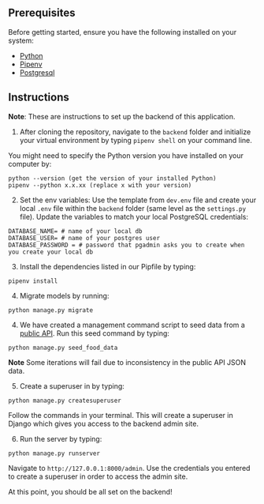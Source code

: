 ## Prerequisites

Before getting started, ensure you have the following installed on your system:

- [Python](https://www.python.org/downloads/)
- [Pipenv](https://pipenv.pypa.io/en/latest/)
- [Postgresql](https://www.postgresql.org/download/)

## Instructions

**Note**: These are instructions to set up the backend of this application.

1. After cloning the repository, navigate to the `backend` folder and initialize your virtual environment by typing `pipenv shell` on your command line.

You might need to specify the Python version you have installed on your computer by:
```
python --version (get the version of your installed Python)
pipenv --python x.x.xx (replace x with your version)
```

2. Set the env variables: Use the template from `dev.env` file and create your local `.env` file within the `backend` folder (same level as the `settings.py` file). Update the variables to match your local PostgreSQL credentials:

``````
DATABASE_NAME= # name of your local db
DATABASE_USER= # name of your postgres user
DATABASE_PASSWORD = # password that pgadmin asks you to create when you create your local db
``````

3. Install the dependencies listed in our Pipfile by typing:

```
pipenv install
```

4. Migrate models by running:

```
python manage.py migrate
```


4. We have created a management command script to seed data from a [public API](https://www.fsis.usda.gov/shared/data/EN/foodkeeper.json). Run this seed command by typing:

```
python manage.py seed_food_data
```

**Note** Some iterations will fail due to inconsistency in the public API JSON data.

5. Create a superuser in by typing:
```
python manage.py createsuperuser
```
Follow the commands in your terminal. This will create a superuser in Django which gives you access to the backend admin site.

6. Run the server by typing:
```
python manage.py runserver
```

Navigate to `http://127.0.0.1:8000/admin`. Use the credentials you entered to create a superuser in order to access the admin site. 

At this point, you should be all set on the backend!

